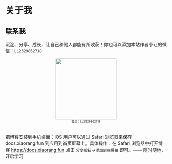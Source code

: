 # 关于我

## 联系我

沉淀、分享、成长，让自己和他人都能有所收获！你也可以添加本站作者小让的微信：`LL2329862718`

<div align="center">
    <img src="/wechat.png?raw=true" width="190" height="190">
    <div style="font-size: 9px;">微信：LL2329862718</div>
    <br/>
</div>

把博客安装到手机桌面：iOS 用户可以通过 Safari 浏览器来保存 docs.xiaorang.fun 到应用到首页屏幕上。具体操作：在 Safari 浏览器中打开博客 https://docs.xiaorang.fun 点击 `分享按钮`->`添加到主屏幕` 即可。—— 随时随地，开启学习